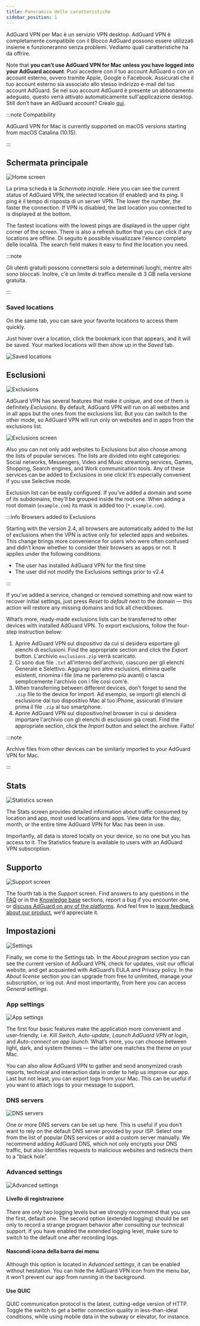 ```yaml
---
title: Panoramica delle caratteristiche
sidebar_position: 1
---
```


AdGuard VPN per Mac è un servizio VPN desktop. AdGuard VPN è completamente compatibile con il Blocco AdGuard possono essere utilizzati insieme e funzioneranno senza problemi. Vediamo quali caratteristiche ha da offrire.

Note that **you can’t use AdGuard VPN for Mac unless you have logged into your AdGuard account**. Puoi accedere con il tuo account AdGuard o con un account esterno, ovvero tramite Apple, Google o Facebook. Assicurati che il tuo account esterno sia associato allo stesso indirizzo e-mail del tuo account AdGuard. Se nel suo account AdGuard è presente un abbonamento adeguato, questo verrà attivato automaticamente sull'applicazione desktop. Still don’t have an AdGuard account? Crealo [qui](https://auth.adguard.com/registration.html).

:::note Compatibility

AdGuard VPN for Mac is currently supported on macOS versions starting from macOS Catalina (10.15).

:::

## Schermata principale

![Home screen](https://cdn.adguardvpn.com/content/kb/vpn/mac/saved_locations.png)

La prima scheda è la *Schermata iniziale*. Here you can see the current status of AdGuard VPN, the selected location (if enabled) and its ping. Il ping è il tempo di risposta di un server VPN. The lower the number, the faster the connection. If VPN is disabled, the last location you connected to is displayed at the bottom.

The fastest locations with the lowest pings are displayed in the upper right corner of the screen. There is also a refresh button that you can click if any locations are offline. Di seguito è possibile visualizzare l'elenco completo delle località. The search field makes it easy to find the location you need.

:::note

Gli utenti gratuiti possono connettersi solo a determinati luoghi, mentre altri sono bloccati. Inoltre, c'è un limite di traffico mensile di 3 GB nella versione gratuita.

:::

### Saved locations

On the same tab, you can save your favorite locations to access them quickly.

Just hover over a location, click the bookmark icon that appears, and it will be saved. Your marked locations will then show up in the *Saved* tab.

![Saved locations](https://cdn.adtidy.org/content/release_notes/vpn/mac/v2.5/Saved_locs_EN_2.png)

## Esclusioni

![Exclusions](https://cdn.adguardvpn.com/content/kb/vpn/mac/exclusions_new_en.png)

AdGuard VPN has several features that make it unique, and one of them is definitely *Exclusions*. By default, AdGuard VPN will run on all websites and in all apps but the ones from the exclusions list. But you can switch to the other mode, so AdGuard VPN will run only on websites and in apps from the exclusions list.

![Exclusions screen](https://cdn.adguardvpn.com/content/kb/vpn/mac/services_new_en.png)

Also you can not only add websites to Exclusions but also choose among the lists of popular services. The lists are divided into eight categories: Social networks, Messengers, Video and Music streaming services, Games, Shopping, Search engines, and Work communication tools. Any of these services can be added to Exclusions in one click! It’s especially convenient if you use Selective mode.

Exclusion list can be easily configured. If you’ve added a domain and some of its subdomains, they’ll be grouped inside the root one. When adding a root domain (`example.com`) its mask is added too (`*.example.com`).

:::info Browsers added to Exclusions

Starting with the version 2.4, all browsers are automatically added to the list of exclusions when the VPN is active only for selected apps and websites. This change brings more convenience for users who were often confused and didn’t know whether to consider their browsers as apps or not. It applies under the following conditions:

- The user has installed AdGuard VPN for the first time
- The user did not modify the Exclusions settings prior to v2.4

:::

If you’ve added a service, changed or removed something and now want to recover initial settings, just press *Reset to default* next to the domain — this action will restore any missing domains and tick all checkboxes.

What’s more, ready-made exclusions lists can be transferred to other devices with installed AdGuard VPN. To export exclusions, follow the four-step instruction below:

1. Aprire AdGuard VPN sul dispositivo da cui si desidera esportare gli elenchi di esclusioni. Find the appropriate section and click the *Export* button. L'archivio `exclusions.zip` verrà scaricato.
2. Ci sono due file `.txt` all'interno dell'archivio, ciascuno per gli elenchi Generale e Selettivo. Aggiungi loro altre esclusioni, elimina quelle esistenti, rinomina i file (ma ne parleremo più avanti) o lascia semplicemente l'archivio con i file così com'è.
3. When transferring between different devices, don’t forget to send the `.zip` file to the device for import. Ad esempio, se importi gli elenchi di esclusione dal tuo dispositivo Mac al tuo iPhone, assicurati d'inviare prima il file `.zip` al tuo smartphone.
4. Aprire AdGuard VPN sul dispositivo/nel browser in cui si desidera importare l'archivio con gli elenchi di esclusioni già creati. Find the appropriate section, click the *Import* button and select the archive. Fatto!

:::note

Archive files from other devices can be similarly imported to your AdGuard VPN for Mac.

:::

## Stats

![Statistics screen](https://cdn.adguardvpn.com/content/kb/vpn/mac/statistics_en.png)

The Stats screen provides detailed information about traffic consumed by location and app, most used locations and apps. View data for the day, month, or the entire time AdGuard VPN for Mac has been in use.

Importantly, all data is stored locally on your device, so no one but you has access to it. The Statistics feature is available to users with an AdGuard VPN subscription.

## Supporto

![Support screen](https://cdn.adguardvpn.com/content/kb/vpn/mac/support_new_en.png)

The fourth tab is the *Support* screen. Find answers to any questions in the [FAQ](https://adguard-vpn.com/welcome.html#faq) or in the [Knowledge base](/) sections, report a bug if you encounter one, or [discuss AdGuard on any of the platforms](https://adguard.com/discuss.html). And feel free to [leave feedback about our product](https://surveys.adguard.com/vpn_mac/form.html), we’d appreciate it.

## Impostazioni

![Settings](https://cdn.adguardvpn.com/content/kb/vpn/mac/settings_new_en.png)

Finally, we come to the Settings tab. In the *About program* section you can see the current version of AdGuard VPN, check for updates, visit our official website, and get acquainted with AdGuard’s EULA and Privacy policy. In the *About license* section you can upgrade from free to unlimited, manage your subscription, or log out. And most importantly, from here you can access *General settings*.

### App settings

![App settings](https://cdn.adguardvpn.com/content/kb/vpn/mac/general-settings_new_en.png)

The first four basic features make the application more convenient and user-friendly, i.e. *Kill Switch*, *Auto-update*, *Launch AdGuard VPN at login*, and *Auto-connect on app launch*. What’s more, you can choose between light, dark, and system themes — the latter one matches the theme on your Mac.

You can also allow AdGuard VPN to gather and send anonymized crash reports, technical and interaction data in order to help us improve our app. Last but not least, you can export logs from your Mac. This can be useful if you want to attach logs to your message to support.

### DNS servers

![DNS servers](https://cdn.adguardvpn.com/content/kb/vpn/mac/dns_new_en.png)

One or more DNS servers can be set up here. This is useful if you don’t want to rely on the default DNS server provided by your ISP. Select one from the list of popular DNS services or add a custom server manually. We recommend adding AdGuard DNS, which not only encrypts your DNS traffic, but also identifies requests to malicious websites and redirects them to a “black hole”.

### Advanced settings

![Advanced settings](https://cdn.adguardvpn.com/content/kb/vpn/mac/advanced-settings_new_en.png)

#### Livello di registrazione

There are only two logging levels but we strongly recommend that you use the first, default one. The second option (extended logging) should be set only to record a strange program behavior after consulting our technical support. If you have enabled the extended logging level, make sure to switch to the default one after recording logs.

#### Nascondi icona della barra dei menu

Although this option is located in *Advanced settings*, it can be enabled without hesitation. You can hide the AdGuard VPN icon from the menu bar, it won’t prevent our app from running in the background.

#### Use QUIC

QUIC communication protocol is the latest, cutting-edge version of HTTP. Toggle the switch to get a better connection quality in less-than-ideal conditions, while using mobile data in the subway or elevator, for instance.
